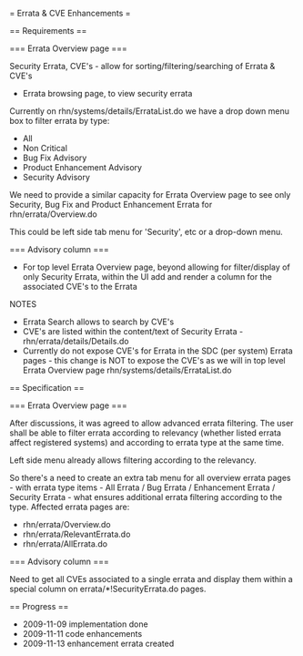 = Errata & CVE Enhancements =

== Requirements ==

=== Errata Overview page ===

Security Errata, CVE's - allow for sorting/filtering/searching of Errata & CVE's 
* Errata browsing page, to view security errata

Currently on rhn/systems/details/ErrataList.do we have a drop down menu box to filter errata by type:

 * All
 * Non Critical
 * Bug Fix Advisory
 * Product Enhancement Advisory
 * Security Advisory

We need to provide a similar capacity for Errata Overview page to see only Security, Bug Fix and Product Enhancement Errata for rhn/errata/Overview.do

This could be left side tab menu for 'Security', etc or a drop-down menu. 

=== Advisory column ===

* For top level Errata Overview page, beyond allowing for filter/display of only Security Errata, within the UI add and render a column for the associated CVE's to the Errata 

NOTES 
* Errata Search allows to search by CVE's
* CVE's are listed within the content/text of Security Errata - rhn/errata/details/Details.do
* Currently do not expose CVE's for Errata in the SDC (per system) Errata pages - this change is NOT to expose the CVE's as we will in top level Errata Overview page rhn/systems/details/ErrataList.do

== Specification ==

=== Errata Overview page ===

After discussions, it was agreed to allow advanced errata filtering. The user shall be able to filter errata according to relevancy (whether listed errata affect registered systems) and according to errata type at the same time.

Left side menu already allows filtering according to the relevancy.

So there's a need to create an extra tab menu for all overview errata pages - with errata type items - All Errata / Bug Errata / Enhancement Errata / Security Errata - what ensures additional errata filtering according to the type.
Affected errata pages are:

 * rhn/errata/Overview.do
 * rhn/errata/RelevantErrata.do
 * rhn/errata/AllErrata.do

=== Advisory column ===

Need to get all CVEs associated to a single errata and display them within a special column on errata/*!SecurityErrata.do pages.

== Progress ==
 * 2009-11-09 implementation done
 * 2009-11-11 code enhancements
 * 2009-11-13 enhancement errata created
